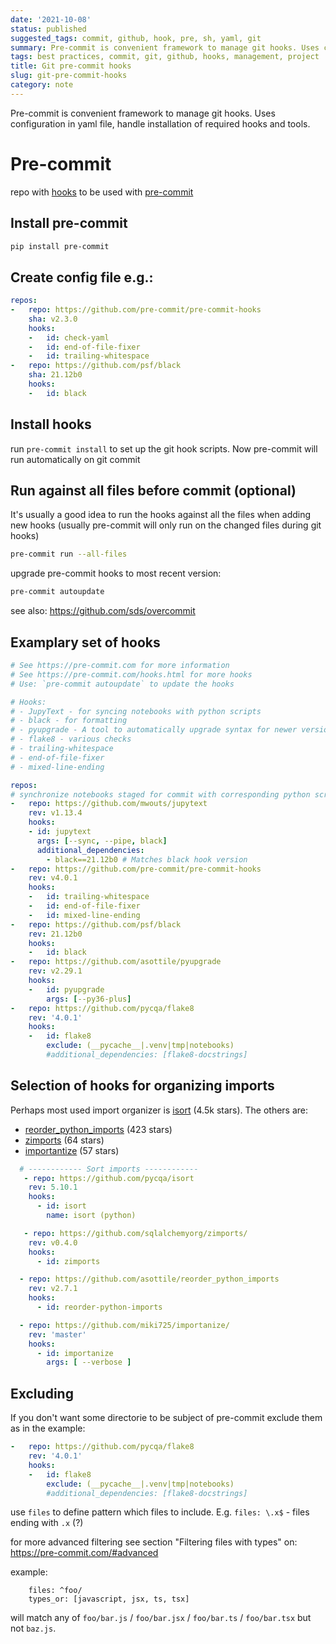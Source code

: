 ```yaml
---
date: '2021-10-08'
status: published
suggested_tags: commit, github, hook, pre, sh, yaml, git
summary: Pre-commit is convenient framework to manage git hooks. Uses configuration in yaml file, handle installation of required hooks and tools.
tags: best practices, commit, git, github, hooks, management, project
title: Git pre-commit hooks
slug: git-pre-commit-hooks
category: note
---
```


Pre-commit is convenient framework to manage git hooks. Uses configuration in yaml file, handle installation of required hooks and tools.

# Pre-commit
repo with [hooks](https://github.com/pre-commit/pre-commit-hooks) to be used with [pre-commit](https://pre-commit.com/)

## Install pre-commit
```sh
pip install pre-commit
```

## Create config file e.g.:
```yaml
repos:
-   repo: https://github.com/pre-commit/pre-commit-hooks
    sha: v2.3.0
    hooks:
    -   id: check-yaml
    -   id: end-of-file-fixer
    -   id: trailing-whitespace
-   repo: https://github.com/psf/black
    sha: 21.12b0
    hooks:
    -   id: black
```

## Install hooks
run `pre-commit install` to set up the git hook scripts. Now pre-commit will run automatically on git commit

## Run against all files before commit (optional)
It's usually a good idea to run the hooks against all the files when adding new hooks (usually pre-commit will only run on the changed files during git hooks)
```sh
pre-commit run --all-files
```

upgrade pre-commit hooks to most recent version:
```sh
pre-commit autoupdate
```

see also: https://github.com/sds/overcommit

## Examplary set of hooks
```yaml
# See https://pre-commit.com for more information
# See https://pre-commit.com/hooks.html for more hooks
# Use: `pre-commit autoupdate` to update the hooks

# Hooks:
# - JupyText - for syncing notebooks with python scripts
# - black - for formatting
# - pyupgrade - A tool to automatically upgrade syntax for newer versions of the language.
# - flake8 - various checks
# - trailing-whitespace
# - end-of-file-fixer
# - mixed-line-ending

repos:
# synchronize notebooks staged for commit with corresponding python scripts
-   repo: https://github.com/mwouts/jupytext
    rev: v1.13.4
    hooks:
    - id: jupytext
      args: [--sync, --pipe, black]
      additional_dependencies:
        - black==21.12b0 # Matches black hook version
-   repo: https://github.com/pre-commit/pre-commit-hooks
    rev: v4.0.1
    hooks:
    -   id: trailing-whitespace
    -   id: end-of-file-fixer
    -   id: mixed-line-ending
-   repo: https://github.com/psf/black
    rev: 21.12b0
    hooks:
    -   id: black
-   repo: https://github.com/asottile/pyupgrade
    rev: v2.29.1
    hooks:
    -   id: pyupgrade
        args: [--py36-plus]
-   repo: https://github.com/pycqa/flake8
    rev: '4.0.1'  
    hooks:
    -   id: flake8
        exclude: (__pycache__|.venv|tmp|notebooks)
        #additional_dependencies: [flake8-docstrings]
```

## Selection of hooks for organizing imports
Perhaps most used import organizer is [isort](https://github.com/PyCQA/isort) (4.5k stars).
The others are:
- [reorder_python_imports](https://github.com/asottile/reorder_python_imports) (423 stars)
- [zimports](https://github.com/sqlalchemyorg/zimports) (64 stars)
- [importantize](https://github.com/miki725/importanize) (57 stars)
```yaml
  # ------------ Sort imports ------------
   - repo: https://github.com/pycqa/isort
    rev: 5.10.1
    hooks:
      - id: isort
        name: isort (python)

   - repo: https://github.com/sqlalchemyorg/zimports/
    rev: v0.4.0
    hooks:
      - id: zimports

  - repo: https://github.com/asottile/reorder_python_imports
    rev: v2.7.1
    hooks:
      - id: reorder-python-imports

  - repo: https://github.com/miki725/importanize/
    rev: 'master'
    hooks:
      - id: importanize
        args: [ --verbose ]
```

## Excluding
If you don't want some directorie to be subject of pre-commit exclude them as in the example:
```yaml
-   repo: https://github.com/pycqa/flake8
    rev: '4.0.1'  
    hooks:
    -   id: flake8
        exclude: (__pycache__|.venv|tmp|notebooks)
        #additional_dependencies: [flake8-docstrings]
```

use `files` to define pattern which files to include. E.g. `files: \.x$` - files ending with `.x` (?)

for more advanced filtering see section "Filtering files with types" on: https://pre-commit.com/#advanced



example:

```
    files: ^foo/
    types_or: [javascript, jsx, ts, tsx]
```

will match any of `foo/bar.js` / `foo/bar.jsx` / `foo/bar.ts` / `foo/bar.tsx` but not `baz.js`.



